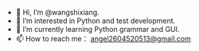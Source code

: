 - 👋 Hi, I’m @wangshixiang.
- 👀 I’m interested in Python and test development.
- 🌱 I’m currently learning Python grammar and GUI.
- 📫 How to reach me： angel2604520513@gmail.com

<!---
Fox-w/Fox-w is a ✨ special ✨ repository because its `README.md` (this file) appears on your GitHub profile.
You can click the Preview link to take a look at your changes.
--->
